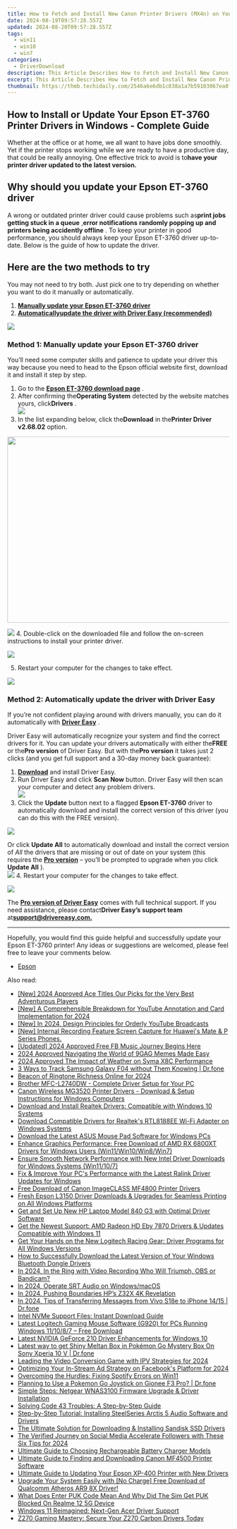```yaml
---
title: How to Fetch and Install New Canon Printer Drivers (MX4n) on Your Windows Computer
date: 2024-08-19T09:57:28.557Z
updated: 2024-08-20T09:57:28.557Z
tags:
  - win11
  - win10
  - win7
categories:
  - DriverDownload
description: This Article Describes How to Fetch and Install New Canon Printer Drivers (MX4n) on Your Windows Computer
excerpt: This Article Describes How to Fetch and Install New Canon Printer Drivers (MX4n) on Your Windows Computer
thumbnail: https://thmb.techidaily.com/2546a6e6db1c838a1a7b59103067ea8f9dccc09f3a86cd4ad8b0c7371cd0f3e3.jpg
---
```


## How to Install or Update Your Epson ET-3760 Printer Drivers in Windows - Complete Guide

Whether at the office or at home, we all want to have jobs done smoothly. Yet if the printer stops working while we are ready to have a productive day, that could be really annoying. One effective trick to avoid is to**have your printer driver updated to the latest version.**

## Why should you update your Epson ET-3760 driver

 A wrong or outdated printer driver could cause problems such as**print jobs getting stuck in a queue** ,**error notifications** **randomly popping up and printers being accidently offline** . To keep your printer in good performance, you should always keep your Epson ET-3760 driver up-to-date. Below is the guide of how to update the driver.

## Here are the two methods to try

 You may not need to try both. Just pick one to try depending on whether you want to do it manually or automatically.

1. [**Manually update your Epson ET-3760 driver**](https://tools.techidaily.com/drivereasy/download/)
2. **[Automaticallyupdate the driver with Driver Easy (recommended)](https://www.drivereasy.com/knowledge/epson-et-3760-driver-update-and-download/#method-2)**

<!-- affiliate ads begin -->
<a href="https://shop.mondly.com/affiliate.php?ACCOUNT=ATISTUDI&AFFILIATE=108875&PATH=https%3A%2F%2Fwww.mondly.com%3FAFFILIATE%3D108875%26RESOURCE%3D%2BEducational%2B300x600%2B"><img src="https://secure.avangate.com/images/merchant/69c418c33ec2e1a4267fa9bb77fa1428/educational-300x600.gif" border="0"></a>
<!-- affiliate ads end -->
### Method 1: Manually update your Epson ET-3760 driver

 You’ll need some computer skills and patience to update your driver this way because you need to head to the Epson official website first, download it and install it step by step.

1. Go to the **[Epson ET-3760 download page](https://epson.com/Support/Printers/All-In-Ones/ET-Series/Epson-ET-3760/s/SPT%5FC11CG20203)**  .
2. After confirming the**Operating System** detected by the website matches yours, click**Drivers** .  
![](https://images.drivereasy.com/wp-content/uploads/2022/04/Epson-3760-download-page-1.jpg)
3. In the list expanding below, click the**Download** in the**Printer Driver v2.68.02** option.  
<!-- affiliate ads begin -->
<a href="https://parisrhonecom.sjv.io/c/5597632/1896607/21553" target="_top" id="1896607"><img src="//a.impactradius-go.com/display-ad/21553-1896607" border="0" alt="" width="750" height="422"/></a><img height="0" width="0" src="https://imp.pxf.io/i/5597632/1896607/21553" style="position:absolute;visibility:hidden;" border="0" />
<!-- affiliate ads end -->
![](https://images.drivereasy.com/wp-content/uploads/2022/04/Epson-3760-click-download.jpg)
4. Double-click on the downloaded file and follow the on-screen instructions to install your printer driver.
<!-- affiliate ads begin -->
<a href="https://shop.copernic.com/order/checkout.php?PRODS=41033091&QTY=1&AFFILIATE=108875&CART=1"><img src="https://secure.2checkout.com/images/merchant/8d30aa96e72440759f74bd2306c1fa3d/Copernic-2023-Affiliate-728x90-Advanced.png" border="0"></a>
<!-- affiliate ads end -->
5. Restart your computer for the changes to take effect.

<!-- affiliate ads begin -->
<a href="https://secure.2checkout.com/order/checkout.php?PRODS=3851655&QTY=1&AFFILIATE=108875&CART=1"><img src="http://www.aiseesoft.com/avangate/30p/banner.jpg" border="0"></a>
<!-- affiliate ads end -->
### Method 2: Automatically update the driver with Driver Easy

 If you’re not confident playing around with drivers manually, you can do it automatically with **[Driver Easy](https://tools.techidaily.com/drivereasy/download/)**  .

 Driver Easy will automatically recognize your system and find the correct drivers for it. You can update your drivers automatically with either the**FREE** or the**Pro version** of Driver Easy. But with the**Pro version** it takes just 2 clicks (and you get full support and a 30-day money back guarantee):

1. **[Download](https://tools.techidaily.com/drivereasy/download/)**  and install Driver Easy.
2. Run Driver Easy and click **Scan Now** button. Driver Easy will then scan your computer and detect any problem drivers.  
![](https://images.drivereasy.com/wp-content/uploads/2022/04/DE-scan.jpg)
3. Click the **Update** button next to a flagged **Epson ET-3760** driver to automatically download and install the correct version of this driver (you can do this with the FREE version).  
<!-- affiliate ads begin -->
<a href="https://store.massmailsoftware.com/order/checkout.php?PRODS=1095219&QTY=1&AFFILIATE=108875&CART=1"><img src="https://secure.avangate.com/images/merchant/dc87c13749315c7217cdc4ac692e704c/banera_for_partners-20_%281%29.jpg" border="0"></a>
<!-- affiliate ads end -->

 Or click **Update All** to automatically download and install the correct version of _All_ the drivers that are missing or out of date on your system (this requires the **[Pro version](https://tools.techidaily.com/drivereasy/download/)**  – you’ll be prompted to upgrade when you click **Update All** ).  
![](https://images.drivereasy.com/wp-content/uploads/2022/04/DE-et-3760.jpg)
4. Restart your computer for the changes to take effect.
<!-- affiliate ads begin -->
<a href="https://shop.systoolsgroup.com/affiliate.php?ACCOUNT=SYSTOOBY&AFFILIATE=108875&PATH=https%3A%2F%2Fwww.systoolsgroup.com%3FAFFILIATE%3D108875%26RESOURCE%3DSysTools%2BOST%2BRecovery"><img src="https://www.systoolsgroup.com/box/ost-recovery.png" border="0"></a>
<!-- affiliate ads end -->

 The **[Pro version of Driver Easy](https://tools.techidaily.com/drivereasy/download/)**  comes with full technical support. If you need assistance, please contact**Driver Easy’s support team** at[**support@drivereasy.com.**](https://tools.techidaily.com/drivereasy/download/)

---

 Hopefully, you would find this guide helpful and successfully update your Epson ET-3760 printer! Any ideas or suggestions are welcomed, please feel free to leave your comments below.

* [Epson](https://tools.techidaily.com/drivereasy/download/)

<ins class="adsbygoogle"
     style="display:block"
     data-ad-format="autorelaxed"
     data-ad-client="ca-pub-7571918770474297"
     data-ad-slot="1223367746"></ins>



<ins class="adsbygoogle"
     style="display:block"
     data-ad-client="ca-pub-7571918770474297"
     data-ad-slot="8358498916"
     data-ad-format="auto"
     data-full-width-responsive="true"></ins>

<span class="atpl-alsoreadstyle">Also read:</span>
<div><ul>
<li><a href="https://video-capture.techidaily.com/new-2024-approved-ace-titles-our-picks-for-the-very-best-adventurous-players/"><u>[New] 2024 Approved  Ace Titles  Our Picks for the Very Best Adventurous Players</u></a></li>
<li><a href="https://youtube-tips.techidaily.com/-comprehensible-breakdown-for-youtube-annotation-and-card-implementation-for-2024/"><u>[New] A Comprehensible Breakdown for YouTube Annotation and Card Implementation for 2024</u></a></li>
<li><a href="https://facebook-record-videos.techidaily.com/new-in-2024-design-principles-for-orderly-youtube-broadcasts/"><u>[New] In 2024, Design Principles for Orderly YouTube Broadcasts</u></a></li>
<li><a href="https://screen-recording.techidaily.com/1715860426776-new-internal-recording-feature-screen-capture-for-huaweis-mate-and-p-series-phones/"><u>[New] Internal Recording Feature  Screen Capture for Huawei's Mate & P Series Phones.</u></a></li>
<li><a href="https://facebook-videos.techidaily.com/updated-2024-approved-free-fb-music-journey-begins-here/"><u>[Updated] 2024 Approved  Free FB Music Journey Begins Here</u></a></li>
<li><a href="https://extra-skills.techidaily.com/2024-approved-navigating-the-world-of-9gag-memes-made-easy/"><u>2024 Approved  Navigating the World of 9GAG Memes Made Easy</u></a></li>
<li><a href="https://fox-helps.techidaily.com/2024-approved-the-impact-of-weather-on-syma-x8c-performance/"><u>2024 Approved  The Impact of Weather on Syma X8C Performance</u></a></li>
<li><a href="https://android-location-track.techidaily.com/3-ways-to-track-samsung-galaxy-f04-without-them-knowing-drfone-by-drfone-virtual-android/"><u>3 Ways to Track Samsung Galaxy F04 without Them Knowing | Dr.fone</u></a></li>
<li><a href="https://extra-hints.techidaily.com/beacon-of-ringtone-richness-online-for-2024/"><u>Beacon of Ringtone Richness Online for 2024</u></a></li>
<li><a href="https://win-dash.techidaily.com/brother-mfc-l2740dw-complete-driver-setup-for-your-pc/"><u>Brother MFC-L2740DW - Complete Driver Setup for Your PC</u></a></li>
<li><a href="https://win-dash.techidaily.com/canon-wireless-mg3520-printer-drivers-download-and-setup-instructions-for-windows-computers/"><u>Canon Wireless MG3520 Printer Drivers - Download & Setup Instructions for Windows Computers</u></a></li>
<li><a href="https://win-dash.techidaily.com/download-and-install-realtek-drivers-compatible-with-windows-10-systems/"><u>Download and Install Realtek Drivers: Compatible with Windows 10 Systems</u></a></li>
<li><a href="https://win-dash.techidaily.com/download-compatible-drivers-for-realteks-rtl8188ee-wi-fi-adapter-on-windows-systems/"><u>Download Compatible Drivers for Realtek's RTL8188EE Wi-Fi Adapter on Windows Systems</u></a></li>
<li><a href="https://win-dash.techidaily.com/download-the-latest-asus-mouse-pad-software-for-windows-pcs/"><u>Download the Latest ASUS Mouse Pad Software for Windows PCs</u></a></li>
<li><a href="https://win-dash.techidaily.com/enhance-graphics-performance-free-download-of-amd-rx-6800xt-drivers-for-windows-users-win11win10win8win7/"><u>Enhance Graphics Performance: Free Download of AMD RX 6800XT Drivers for Windows Users (Win11/Win10/Win8/Win7)</u></a></li>
<li><a href="https://win-dash.techidaily.com/ensure-smooth-network-performance-with-new-intel-driver-downloads-for-windows-systems-win11107/"><u>Ensure Smooth Network Performance with New Intel Driver Downloads for Windows Systems (Win11/10/7)</u></a></li>
<li><a href="https://win-dash.techidaily.com/fix-and-improve-your-pcs-performance-with-the-latest-ralink-driver-updates-for-windows/"><u>Fix & Improve Your PC's Performance with the Latest Ralink Driver Updates for Windows</u></a></li>
<li><a href="https://win-dash.techidaily.com/free-download-of-canon-imageclass-mf4800-printer-drivers/"><u>Free Download of Canon ImageCLASS MF4800 Printer Drivers</u></a></li>
<li><a href="https://win-dash.techidaily.com/fresh-epson-l3150-driver-downloads-and-upgrades-for-seamless-printing-on-all-windows-platforms/"><u>Fresh Epson L3150 Driver Downloads & Upgrades for Seamless Printing on All Windows Platforms</u></a></li>
<li><a href="https://win-dash.techidaily.com/get-and-set-up-new-hp-laptop-model-840-g3-with-optimal-driver-software/"><u>Get and Set Up New HP Laptop Model 840 G3 with Optimal Driver Software</u></a></li>
<li><a href="https://win-dash.techidaily.com/get-the-newest-support-amd-radeon-hd-eby-7870-drivers-and-updates-compatible-with-windows-11/"><u>Get the Newest Support: AMD Radeon HD Eby 7870 Drivers & Updates Compatible with Windows 11</u></a></li>
<li><a href="https://win-dash.techidaily.com/get-your-hands-on-the-new-logitech-racing-gear-driver-programs-for-all-windows-versions/"><u>Get Your Hands on the New Logitech Racing Gear: Driver Programs for All Windows Versions</u></a></li>
<li><a href="https://win-dash.techidaily.com/how-to-successfully-download-the-latest-version-of-your-windows-bluetooth-dongle-drivers/"><u>How to Successfully Download the Latest Version of Your Windows Bluetooth Dongle Drivers</u></a></li>
<li><a href="https://screen-mirroring-recording.techidaily.com/in-2024-in-the-ring-with-video-recording-who-will-triumph-obs-or-bandicam/"><u>In 2024, In the Ring with Video Recording  Who Will Triumph, OBS or Bandicam?</u></a></li>
<li><a href="https://extra-skills.techidaily.com/in-2024-operate-srt-audio-on-windowsmacos/"><u>In 2024, Operate SRT Audio on Windows/macOS</u></a></li>
<li><a href="https://extra-guidance.techidaily.com/in-2024-pushing-boundaries-hps-z32x-4k-revelation/"><u>In 2024, Pushing Boundaries  HP’s Z32X 4K Revelation</u></a></li>
<li><a href="https://android-transfer.techidaily.com/in-2024-tips-of-transferring-messages-from-vivo-s18e-to-iphone-1415-drfone-by-drfone-transfer-from-android-transfer-from-android/"><u>In 2024, Tips of Transferring Messages from Vivo S18e to iPhone 14/15 | Dr.fone</u></a></li>
<li><a href="https://win-dash.techidaily.com/intel-nvme-support-files-instant-download-guide/"><u>Intel NVMe Support Files: Instant Download Guide</u></a></li>
<li><a href="https://win-dash.techidaily.com/latest-logitech-gaming-mouse-software-g920-for-pcs-running-windows-111087-free-download/"><u>Latest Logitech Gaming Mouse Software (G920) for PCs Running Windows 11/10/8/7 – Free Download</u></a></li>
<li><a href="https://win-dash.techidaily.com/latest-nvidia-geforce-210-driver-enhancements-for-windows-10/"><u>Latest NVIDIA GeForce 210 Driver Enhancements for Windows 10</u></a></li>
<li><a href="https://android-pokemon-go.techidaily.com/latest-way-to-get-shiny-meltan-box-in-pokemon-go-mystery-box-on-sony-xperia-10-v-drfone-by-drfone-virtual-android/"><u>Latest way to get Shiny Meltan Box in Pokémon Go Mystery Box On Sony Xperia 10 V | Dr.fone</u></a></li>
<li><a href="https://instagram-video-files.techidaily.com/leading-the-video-conversion-game-with-ipv-strategies-for-2024/"><u>Leading the Video Conversion Game with IPV Strategies for 2024</u></a></li>
<li><a href="https://facebook-video-recording.techidaily.com/optimizing-your-in-stream-ad-strategy-on-facebooks-platform-for-2024/"><u>Optimizing Your In-Stream Ad Strategy on Facebook's Platform for 2024</u></a></li>
<li><a href="https://win11.techidaily.com/overcoming-the-hurdles-fixing-spotify-errors-on-win11/"><u>Overcoming the Hurdles: Fixing Spotify Errors on Win11</u></a></li>
<li><a href="https://android-pokemon-go.techidaily.com/planning-to-use-a-pokemon-go-joystick-on-gionee-f3-pro-drfone-by-drfone-virtual-android/"><u>Planning to Use a Pokemon Go Joystick on Gionee F3 Pro? | Dr.fone</u></a></li>
<li><a href="https://win-dash.techidaily.com/simple-steps-netgear-wnas3100-firmware-upgrade-and-driver-installation/"><u>Simple Steps: Netgear WNAS3100 Firmware Upgrade & Driver Installation</u></a></li>
<li><a href="https://tech-recovery.techidaily.com/solving-code-43-troubles-a-step-by-step-guide/"><u>Solving Code 43 Troubles: A Step-by-Step Guide</u></a></li>
<li><a href="https://win-dash.techidaily.com/step-by-step-tutorial-installing-steelseries-arctis-5-audio-software-and-drivers/"><u>Step-by-Step Tutorial: Installing SteelSeries Arctis 5 Audio Software and Drivers</u></a></li>
<li><a href="https://win-dash.techidaily.com/the-ultimate-solution-for-downloading-and-installing-sandisk-ssd-drivers/"><u>The Ultimate Solution for Downloading & Installing Sandisk SSD Drivers</u></a></li>
<li><a href="https://instagram-videos.techidaily.com/the-verified-journey-on-social-media-accelerate-followers-with-these-six-tips-for-2024/"><u>The Verified Journey on Social Media  Accelerate Followers with These Six Tips for 2024</u></a></li>
<li><a href="https://win-dash.techidaily.com/ultimate-guide-to-choosing-rechargeable-battery-charger-models/"><u>Ultimate Guide to Choosing Rechargeable Battery Charger Models</u></a></li>
<li><a href="https://win-dash.techidaily.com/ultimate-guide-to-finding-and-downloading-canon-mf4500-printer-software/"><u>Ultimate Guide to Finding and Downloading Canon MF4500 Printer Software</u></a></li>
<li><a href="https://win-dash.techidaily.com/ultimate-guide-to-updating-your-epson-xp-400-printer-with-new-drivers/"><u>Ultimate Guide to Updating Your Epson XP-400 Printer with New Drivers</u></a></li>
<li><a href="https://win-dash.techidaily.com/1722971434474-upgrade-your-system-easily-with-no-charge-free-download-of-qualcomm-atheros-ar9-8x-driver/"><u>Upgrade Your System Easily with [No Charge] Free Download of Qualcomm Atheros AR9 8X Driver!</u></a></li>
<li><a href="https://sim-unlock.techidaily.com/what-does-enter-puk-code-mean-and-why-did-the-sim-get-puk-blocked-on-realme-12-5g-device-by-drfone-android/"><u>What Does Enter PUK Code Mean And Why Did The Sim Get PUK Blocked On Realme 12 5G Device</u></a></li>
<li><a href="https://driver-install.techidaily.com/windows-11-reimagined-next-gen-acer-driver-support/"><u>Windows 11 Reimagined: Next-Gen Acer Driver Support</u></a></li>
<li><a href="https://win-dash.techidaily.com/1722977184633-z270-gaming-mastery-secure-your-z270-carbon-drivers-today/"><u>Z270 Gaming Mastery: Secure Your Z270 Carbon Drivers Today</u></a></li>
</ul></div>
